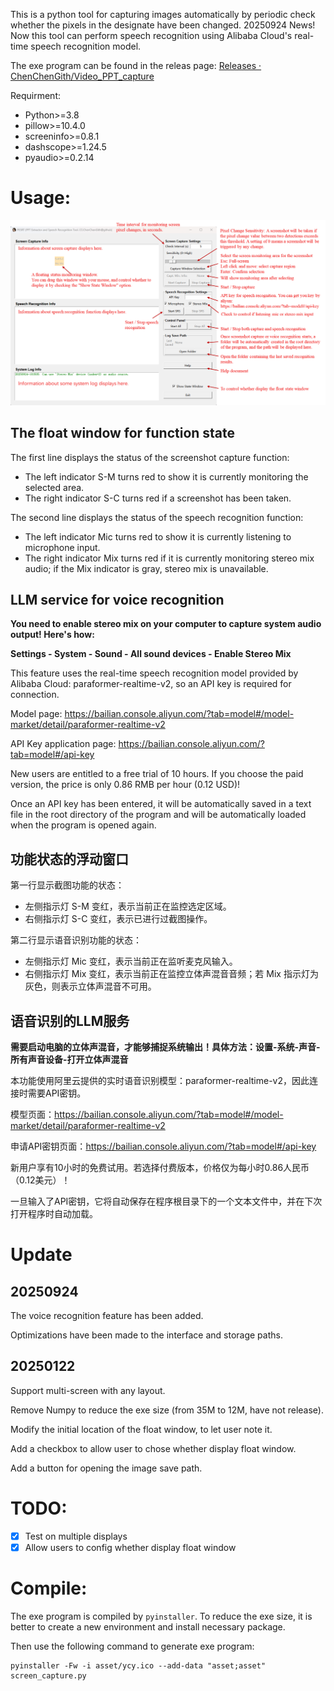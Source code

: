 This is a python tool for capturing images automatically by periodic check whether the pixels in the designate have been changed.
20250924 News! Now this tool can perform speech recognition using Alibaba Cloud's real-time speech recognition model.

The exe program can be found in the releas page: [Releases · ChenChenGith/Video_PPT_capture](https://github.com/ChenChenGith/Video_PPT_capture/releases)

Requirment:

- Python>=3.8
- pillow>=10.4.0
- screeninfo>=0.8.1
- dashscope>=1.24.5
- pyaudio>=0.2.14

# Usage:

![alt text](asset/help_image.png)

## The float window for function state

The first line displays the status of the screenshot capture function:

- The left indicator S-M turns red to show it is currently monitoring the selected area.
- The right indicator S-C turns red if a screenshot has been taken.

The second line displays the status of the speech recognition function:

- The left indicator Mic turns red to show it is currently listening to microphone input.
- The right indicator Mix turns red if it is currently monitoring stereo mix audio; if the Mix indicator is gray, stereo mix is unavailable.

## LLM service for voice recognition

**You need to enable stereo mix on your computer to capture system audio output! Here's how:**

**Settings - System - Sound - All sound devices - Enable Stereo Mix**

This feature uses the real-time speech recognition model provided by Alibaba Cloud: paraformer-realtime-v2, so an API key is required for connection.

Model page: https://bailian.console.aliyun.com/?tab=model#/model-market/detail/paraformer-realtime-v2

API Key application page: https://bailian.console.aliyun.com/?tab=model#/api-key

New users are entitled to a free trial of 10 hours. If you choose the paid version, the price is only 0.86 RMB per hour (0.12 USD)!

Once an API key has been entered, it will be automatically saved in a text file in the root directory of the program and will be automatically loaded when the program is opened again.

## 功能状态的浮动窗口
第一行显示截图功能的状态：
- 左侧指示灯 S-M 变红，表示当前正在监控选定区域。
- 右侧指示灯 S-C 变红，表示已进行过截图操作。

第二行显示语音识别功能的状态：
- 左侧指示灯 Mic 变红，表示当前正在监听麦克风输入。
- 右侧指示灯 Mix 变红，表示当前正在监控立体声混音音频；若 Mix 指示灯为灰色，则表示立体声混音不可用。

## 语音识别的LLM服务

**需要启动电脑的立体声混音，才能够捕捉系统输出！具体方法：设置-系统-声音-所有声音设备-打开立体声混音**

本功能使用阿里云提供的实时语音识别模型：paraformer-realtime-v2，因此连接时需要API密钥。

模型页面：https://bailian.console.aliyun.com/?tab=model#/model-market/detail/paraformer-realtime-v2

申请API密钥页面：https://bailian.console.aliyun.com/?tab=model#/api-key

新用户享有10小时的免费试用。若选择付费版本，价格仅为每小时0.86人民币（0.12美元）！

一旦输入了API密钥，它将自动保存在程序根目录下的一个文本文件中，并在下次打开程序时自动加载。

# Update

## 20250924

The voice recognition feature has been added.

Optimizations have been made to the interface and storage paths.

## 20250122

Support multi-screen with any layout.

Remove Numpy to reduce the exe size (from 35M to 12M, have not release).

Modify the initial location of the float window, to let user note it.

Add a checkbox to allow user to chose whether display float window.

Add a button for opening the image save path.

# TODO:

- [X] Test on multiple displays
- [X] Allow users to config whether display float window

# Compile:

The exe program is compiled by ``pyinstaller``. To reduce the exe size, it is better to create a new environment and install necessary package.

Then use the following command to generate exe program:

```
pyinstaller -Fw -i asset/ycy.ico --add-data "asset;asset" screen_capture.py
```
